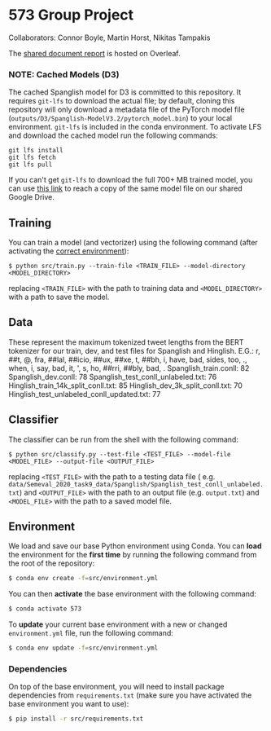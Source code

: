 # 573 Group Project
Collaborators: Connor Boyle, Martin Horst, Nikitas Tampakis

The [shared document report](https://www.overleaf.com/project/60666a8f489d2af234461f37) is hosted on Overleaf.

### NOTE: Cached Models (D3)

The cached Spanglish model for D3 is committed to this repository. It requires `git-lfs` to download the actual file; by
default, cloning this repository will only download a metadata file of the PyTorch model
file (`outputs/D3/Spanglish-ModelV3.2/pytorch_model.bin`) to your local environment. `git-lfs` is included
in the conda environment. To activate LFS and download the cached model run the following commands:
```
git lfs install
git lfs fetch
git lfs pull
```

If you can't get `git-lfs` to
download the full 700+ MB trained model, you can
use [this link](https://drive.google.com/drive/folders/10U76ymJpjGbqNlExJ5PnelO5nb-45KCd?usp=sharing) to reach a copy of
the same model file on our shared Google Drive.

## Training

You can train a model (and vectorizer) using the following command (after activating the [correct
environment](#environment)):

```shell
$ python src/train.py --train-file <TRAIN_FILE> --model-directory <MODEL_DIRECTORY>
```

replacing `<TRAIN_FILE>` with the path to training data and `<MODEL_DIRECTORY>`
with a path to save the model.

## Data

These represent the maximum tokenized tweet lengths from the BERT tokenizer
for our train, dev, and test files for Spanglish and Hinglish.
E.G.: r, ##t, @, fra, ##lal, ##icio, ##ux, ##xe, t, ##bh, i, have, bad, sides, too, ., when, i, say, bad, it, ', s, ho, ##rri, ##bly, bad, .
Spanglish_train.conll: 82
Spanglish_dev.conll: 78
Spanglish_test_conll_unlabeled.txt: 76
Hinglish_train_14k_split_conll.txt: 85
Hinglish_dev_3k_split_conll.txt: 70
Hinglish_test_unlabeled_conll_updated.txt: 77

## Classifier

The classifier can be run from the shell with the following command:

```shell
$ python src/classify.py --test-file <TEST_FILE> --model-file <MODEL_FILE> --output-file <OUTPUT_FILE>
```

replacing `<TEST_FILE>` with the path to a testing data file (
e.g. `data/Semeval_2020_task9_data/Spanglish/Spanglish_test_conll_unlabeled.txt`)
and `<OUTPUT_FILE>` with the path to an output file (e.g. `output.txt`) and
`<MODEL_FILE>` with the path to a saved model file.

## Environment

We load and save our base Python environment using Conda. You can **load** the environment for the **first time** by
running the following command from the root of the repository:

```bash
$ conda env create -f=src/environment.yml
```

You can then **activate** the base environment with the following command:

```bash
$ conda activate 573
```

To **update** your current base environment with a new or changed `environment.yml`
file, run the following command:

```bash
$ conda env update -f=src/environment.yml
```

### Dependencies

On top of the base environment, you will need to install package dependencies from `requirements.txt`
(make sure you have activated the base environment you want to use):

```bash
$ pip install -r src/requirements.txt
```

